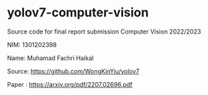 # yolov7-computer-vision
Source code for final report submission Computer Vision 2022/2023

NIM: 1301202398

Name: Muhamad Fachri Haikal

Source: https://github.com/WongKinYiu/yolov7

Paper : https://arxiv.org/pdf/2207.02696.pdf
